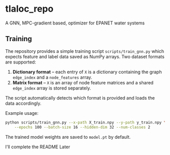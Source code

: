# tlaloc_repo

A GNN, MPC-gradient based, optimizer for EPANET water systems

## Training

The repository provides a simple training script `scripts/train_gnn.py` which
expects feature and label data saved as NumPy arrays. Two dataset formats are
supported:

1. **Dictionary format** – each entry of ``X`` is a dictionary containing the
   graph ``edge_index`` and a ``node_features`` array.
2. **Matrix format** – ``X`` is an array of node feature matrices and a shared
   ``edge_index`` array is stored separately.

The script automatically detects which format is provided and loads the data
accordingly.

Example usage:

```bash
python scripts/train_gnn.py --x-path X_train.npy --y-path y_train.npy \
    --epochs 100 --batch-size 16 --hidden-dim 32 --num-classes 2
```

The trained model weights are saved to `model.pt` by default.

I'll complete the README Later
